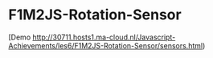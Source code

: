 # F1M2JS-Rotation-Sensor   

[Demo http://30711.hosts1.ma-cloud.nl/Javascript-Achievements/les6/F1M2JS-Rotation-Sensor/sensors.html)  
